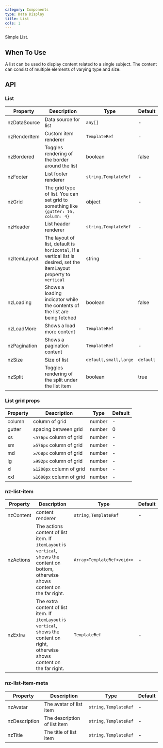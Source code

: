 ```yaml
---
category: Components
type: Data Display
title: List
cols: 1
---
```


Simple List.

## When To Use

A list can be used to display content related to a single subject. The content can consist of multiple elements of varying type and size.

## API

### List

| Property | Description | Type | Default
| --- | --- | --- | --- |
| nzDataSource | Data source for list | `any[]` | - |
| nzRenderItem | Custom item renderer | `TemplateRef` | - |
| nzBordered | Toggles rendering of the border around the list | boolean | false |
| nzFooter | List footer renderer | `string,TemplateRef` | - |
| nzGrid | The grid type of list. You can set grid to something like `{gutter: 16, column: 4}` | object | - |
| nzHeader | List header renderer | `string,TemplateRef` | - |
| nzItemLayout | The layout of list, default is `horizontal`, If a vertical list is desired, set the itemLayout property to `vertical` | string | - |
| nzLoading | Shows a loading indicator while the contents of the list are being fetched | boolean | false |
| nzLoadMore | Shows a load more content | `TemplateRef` | - |
| nzPagination | Shows a pagination content | `TemplateRef` | - |
| nzSize | Size of list | `default,small,large` | `default` |
| nzSplit | Toggles rendering of the split under the list item | boolean | true |

### List grid props

| Property | Description | Type | Default
| --- | --- | --- | --- |
| column | column of grid | number | - |
| gutter | spacing between grid | number | 0 |
| xs | `<576px` column of grid | number | - |
| sm | `≥576px` column of grid | number | - |
| md | `≥768px` column of grid | number | - |
| lg | `≥992px` column of grid | number | - |
| xl | `≥1200px` column of grid | number | - |
| xxl | `≥1600px` column of grid | number | - |

### nz-list-item

| Property | Description | Type | Default
| --- | --- | --- | --- |
| nzContent | content renderer | `string,TemplateRef` | - |
| nzActions | The actions content of list item. If `itemLayout` is `vertical`, shows the content on bottom, otherwise shows content on the far right. | `Array<TemplateRef<void>>` | - |
| nzExtra | The extra content of list item. If `itemLayout` is `vertical`, shows the content on right, otherwise shows content on the far right. | `TemplateRef` | - |

### nz-list-item-meta

| Property | Description | Type | Default
| --- | --- | --- | --- |
| nzAvatar | The avatar of list item | `string,TemplateRef` | - |
| nzDescription | The description of list item | `string,TemplateRef` | - |
| nzTitle | The title of list item | `string,TemplateRef` | - |

